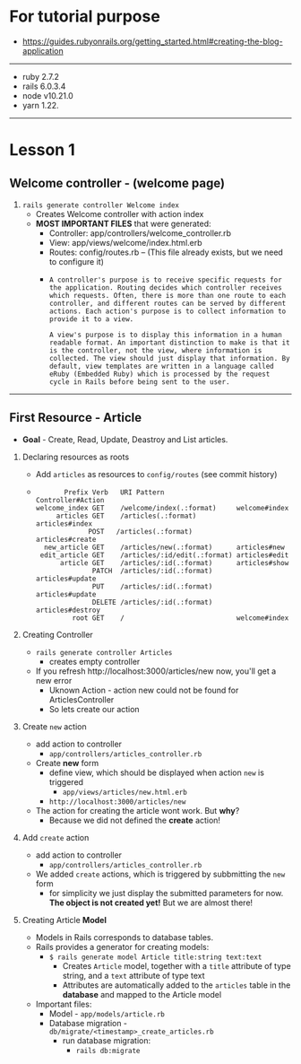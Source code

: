 # For tutorial purpose
- https://guides.rubyonrails.org/getting_started.html#creating-the-blog-application
---
- ruby 2.7.2
- rails 6.0.3.4
- node v10.21.0
- yarn 1.22.
---
# Lesson 1
## Welcome controller - (welcome page)
1. `rails generate controller Welcome index`
   - Creates Welcome controller with action index
   - **MOST IMPORTANT FILES** that were generated:
      - Controller: app/controllers/welcome_controller.rb
      - View: app/views/welcome/index.html.erb
      - Routes: config/routes.rb – (This file already exists, but we need to configure it)
      - ```
        A controller's purpose is to receive specific requests for the application. Routing decides which controller receives which requests. Often, there is more than one route to each controller, and different routes can be served by different actions. Each action's purpose is to collect information to provide it to a view.

        A view's purpose is to display this information in a human readable format. An important distinction to make is that it is the controller, not the view, where information is collected. The view should just display that information. By default, view templates are written in a language called eRuby (Embedded Ruby) which is processed by the request cycle in Rails before being sent to the user.

---
## First Resource - Article
- **Goal** - Create, Read, Update, Deastroy and List articles.

1. Declaring resources as roots
   - Add `articles` as resources to `config/routes` (see commit history)
   - ```
            Prefix Verb   URI Pattern                  Controller#Action
     welcome_index GET    /welcome/index(.:format)     welcome#index
          articles GET    /articles(.:format)          articles#index
                  POST   /articles(.:format)          articles#create
       new_article GET    /articles/new(.:format)      articles#new
      edit_article GET    /articles/:id/edit(.:format) articles#edit
           article GET    /articles/:id(.:format)      articles#show
                   PATCH  /articles/:id(.:format)      articles#update
                   PUT    /articles/:id(.:format)      articles#update
                   DELETE /articles/:id(.:format)      articles#destroy
              root GET    /                            welcome#index

1. Creating Controller
    - `rails generate controller Articles`
       - creates empty controller
    - If you refresh http://localhost:3000/articles/new now, you'll get a new error
      - Uknown Action - action new could not be found for ArticlesController
      - So lets create our action

1. Create `new` action
    - add action to controller
        - `app/controllers/articles_controller.rb` 
    - Create **new** form
      - define view, which should be displayed when action `new` is triggered
        - `app/views/articles/new.html.erb`
      - `http://localhost:3000/articles/new`
    - The action for creating the article wont work. But **why**?
       - Because we did not defined the **create** action!

1. Add `create` action
    - add action to controller
        - `app/controllers/articles_controller.rb` 
    - We added `create` actions, which is triggered by subbmitting the `new` form
      - for simplicity we just display the submitted parameters for now. **The object is not created yet!** But we are almost there!

1. Creating Article **Model** 
    - Models in Rails corresponds to database tables. 
    - Rails provides a generator for creating models:
        - `$ rails generate model Article title:string text:text`
            - Creates `Article` model, together with a `title` attribute of type string, and a `text` attribute of type text
            - Attributes are automatically added to the `articles` table in the **database** and mapped to the Article model
    - Important files:
        - Model - `app/models/article.rb` 
        - Database migration - `db/migrate/<timestamp>_create_articles.rb`
          - run database migration:
            - `rails db:migrate`
    
